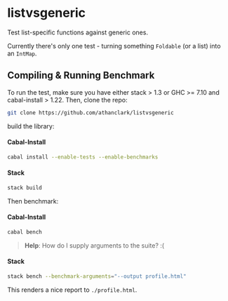 listvsgeneric
=============

Test list-specific functions against generic ones.

Currently there's only one test - turning something `Foldable` (or a list) into
an `IntMap`.

## Compiling & Running Benchmark

To run the test, make sure you have either stack > 1.3 or GHC >= 7.10 and cabal-install > 1.22.
Then, clone the repo:

```bash
git clone https://github.com/athanclark/listvsgeneric
```

build the library:

#### Cabal-Install

```bash
cabal install --enable-tests --enable-benchmarks
```

#### Stack

```bash
stack build
```

Then benchmark:

#### Cabal-Install

```bash
cabal bench
```

> __Help__: How do I supply arguments to the suite? :(

#### Stack

```bash
stack bench --benchmark-arguments="--output profile.html"
```

This renders a nice report to `./profile.html`.
